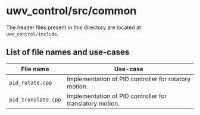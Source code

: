 # uwv_control/src/common

The header files present in this directory are located at `uwv_control/include`.

## List of file names and use-cases

| File name | Use-case |
| --- | --- |
| `pid_rotate.cpp` |  Implementation of PID controller for rotatory motion. |
| `pid_translate.cpp` | Implementation of PID controller for translatory motion. |